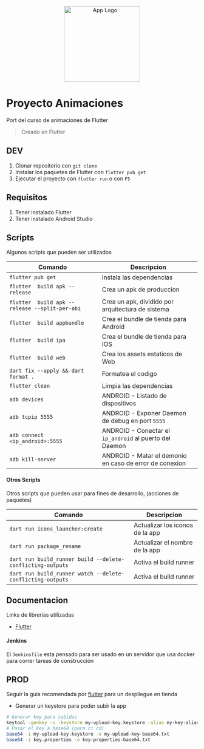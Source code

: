 <p align="center">
  <a href="https://flutter.dev/" target="blank">
  <img src="https://upload.wikimedia.org/wikipedia/commons/thumb/1/17/Google-flutter-logo.png/800px-Google-flutter-logo.png" width="200" alt="App Logo" /></a>
</p>

# Proyecto Animaciones

Port del curso de animaciones de Flutter

> Creado en Flutter

## DEV

1. Clonar repositorio con `git clone`
2. Instalar los paquetes de Flutter con `flutter pub get`
3. Ejecutar el proyecto con `flutter run` o con `F5`

## Requisitos

1. Tener instalado Flutter
2. Tener instalado Android Studio

## Scripts

Algunos scripts que pueden ser utilizados

| Comando                                        | Descripcion                                             |
| ---------------------------------------------- | ------------------------------------------------------- |
| `flutter pub get`                              | Instala las dependencias                                |
| `flutter  build apk --release`                 | Crea un apk de produccion                               |
| `flutter  build apk --release --split-per-abi` | Crea un apk, dividido por arquitectura de sistema       |
| `flutter  build appbundle`                     | Crea el bundle de tienda para Android                   |
| `flutter  build ipa`                           | Crea el bundle de tienda para IOS                       |
| `flutter  build web`                           | Crea los assets estaticos de Web                        |
| `dart fix --apply && dart format .`            | Formatea el codigo                                      |
| `flutter clean`                                | Limpia las dependencias                                 |
| `adb devices`                                  | ANDROID - Listado de dispositivos                       |
| `adb tcpip 5555`                               | ANDROID - Exponer Daemon de debug en port `5555`        |
| `adb connect <ip_android>:5555`                | ANDROID - Conectar el `ip_android` al puerto del Daemon |
| `adb kill-server`                              | ANDROID - Matar el demonio en caso de error de conexion |

#### Otros Scripts

Otros scripts que pueden usar para fines de desarrollo, (acciones de paquetes)

| Comando                                                    | Descripcion                     |
| ---------------------------------------------------------- | ------------------------------- |
| `dart run icons_launcher:create`                           | Actualizar los iconos de la app |
| `dart run package_rename`                                  | Actualizar el nombre de la app  |
| `dart run build_runner build --delete-conflicting-outputs` | Activa el build runner          |
| `dart run build_runner watch --delete-conflicting-outputs` | Activa el build runner          |

## Documentacion

Links de librerias utilizadas

- [Flutter]("https://flutter.dev/")

#### Jenkins

El `Jenkinsfile` esta pensado para ser usado en un servidor que usa docker para correr tareas de construcción

## PROD

Seguir la guia recomendada por [flutter](https://docs.flutter.dev/deployment/android) para un despliegue en tienda

- Generar un keystore para poder subir la app

```bash
# Generar key para subidas
keytool -genkey -v -keystore my-upload-key.keystore -alias my-key-alias -keyalg RSA -keysize 2048 -validity 10000
# Pasar el key a base64 (para ci cd)
base64 -i my-upload-key.keystore -o my-upload-key-base64.txt
base64 -i key.properties -o key-properties-base64.txt
```

